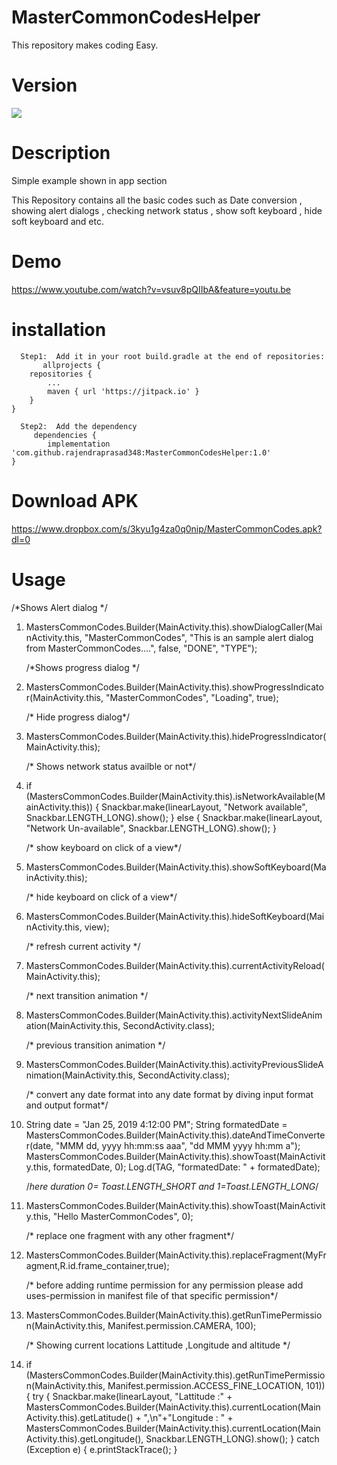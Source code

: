 # MasterCommonCodesHelper
This repository makes coding Easy.

# Version
 [![](https://jitpack.io/v/rajendraprasad348/MasterCommonCodesHelper.svg)](https://jitpack.io/#rajendraprasad348/MasterCommonCodesHelper)

# Description

 Simple example shown in app section

This Repository contains all the basic codes such as Date conversion , showing alert dialogs , checking network status , show soft keyboard , hide soft keyboard and etc.

 # Demo
 https://www.youtube.com/watch?v=vsuv8pQIIbA&feature=youtu.be

# installation

      Step1:  Add it in your root build.gradle at the end of repositories:
           allprojects {
		repositories {
			...
			maven { url 'https://jitpack.io' }
		}
	}  
	
	  Step2:  Add the dependency
         dependencies {
	        implementation 'com.github.rajendraprasad348:MasterCommonCodesHelper:1.0'
	} 
 
 # Download APK
 https://www.dropbox.com/s/3kyu1g4za0q0nip/MasterCommonCodes.apk?dl=0
 
  # Usage
  
   /*Shows Alert dialog */
1.  MastersCommonCodes.Builder(MainActivity.this).showDialogCaller(MainActivity.this, "MasterCommonCodes", "This is an sample alert dialog from MasterCommonCodes....", false, "DONE", "TYPE");


    /*Shows progress dialog */
2.  MastersCommonCodes.Builder(MainActivity.this).showProgressIndicator(MainActivity.this, "MasterCommonCodes", "Loading", true);


    /* Hide progress dialog*/
3.  MastersCommonCodes.Builder(MainActivity.this).hideProgressIndicator(MainActivity.this);


    /* Shows network status availble or not*/
4. if (MastersCommonCodes.Builder(MainActivity.this).isNetworkAvailable(MainActivity.this)) {
     Snackbar.make(linearLayout, "Network available", Snackbar.LENGTH_LONG).show();
     } else {
     Snackbar.make(linearLayout, "Network Un-available", Snackbar.LENGTH_LONG).show(); }
     
     
    /* show keyboard on click of a view*/
5.  MastersCommonCodes.Builder(MainActivity.this).showSoftKeyboard(MainActivity.this);


    /* hide keyboard on click of a view*/
6.  MastersCommonCodes.Builder(MainActivity.this).hideSoftKeyboard(MainActivity.this, view);


    /* refresh current activity */
7.  MastersCommonCodes.Builder(MainActivity.this).currentActivityReload(MainActivity.this);
          
          
    /* next transition animation */
8.  MastersCommonCodes.Builder(MainActivity.this).activityNextSlideAnimation(MainActivity.this, SecondActivity.class);
            
            
    /* previous transition animation */
 9. MastersCommonCodes.Builder(MainActivity.this).activityPreviousSlideAnimation(MainActivity.this, SecondActivity.class);
                
    /* convert any date format into any date format by diving input format and output format*/
10. String date = "Jan 25, 2019 4:12:00 PM";
    String formatedDate = MastersCommonCodes.Builder(MainActivity.this).dateAndTimeConverter(date, "MMM dd, yyyy hh:mm:ss aaa", "dd MMM yyyy hh:mm a");
    MastersCommonCodes.Builder(MainActivity.this).showToast(MainActivity.this, formatedDate, 0);
    Log.d(TAG, "formatedDate: " + formatedDate);
          
          
    /*here duration 0= Toast.LENGTH_SHORT  and 1=Toast.LENGTH_LONG*/
11. MastersCommonCodes.Builder(MainActivity.this).showToast(MainActivity.this, "Hello MasterCommonCodes", 0);
            
            
    /* replace one fragment with any other fragment*/
12. MastersCommonCodes.Builder(MainActivity.this).replaceFragment(MyFragment,R.id.frame_container,true);
            
            
    /* before adding runtime permission for any permission please add uses-permission in manifest file of that specific permission*/
13. MastersCommonCodes.Builder(MainActivity.this).getRunTimePermission(MainActivity.this, Manifest.permission.CAMERA, 100);
               
               
    /* Showing current locations Lattitude ,Longitude and altitude */
14. if (MastersCommonCodes.Builder(MainActivity.this).getRunTimePermission(MainActivity.this, Manifest.permission.ACCESS_FINE_LOCATION, 101)) {
    try {
    Snackbar.make(linearLayout, "Lattitude :" + MastersCommonCodes.Builder(MainActivity.this).currentLocation(MainActivity.this).getLatitude() + ",\n"+"Longitude : " + MastersCommonCodes.Builder(MainActivity.this).currentLocation(MainActivity.this).getLongitude(), Snackbar.LENGTH_LONG).show();
    } catch (Exception e) {
    e.printStackTrace();
    }
    

                 
